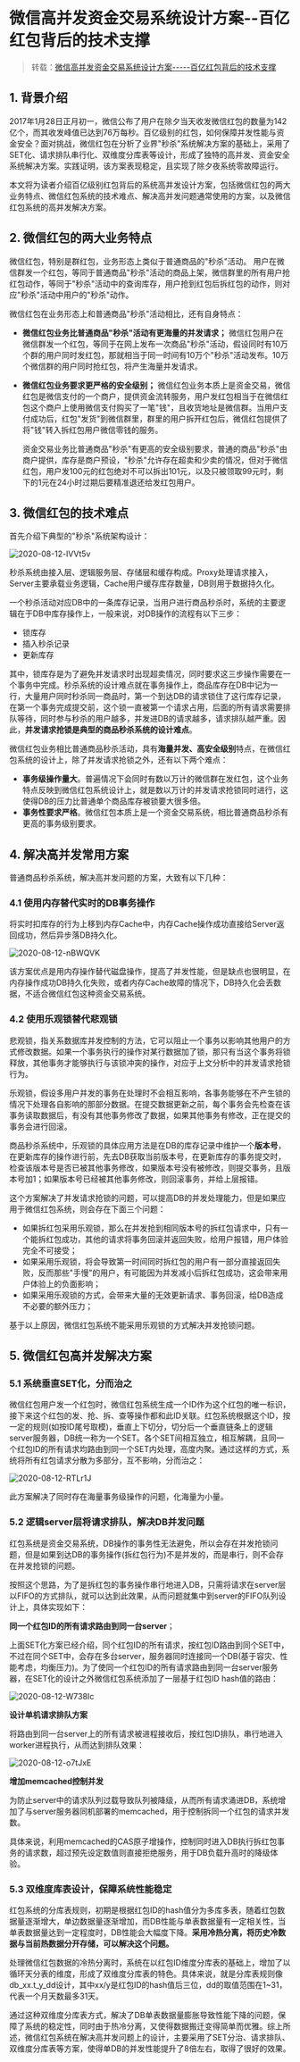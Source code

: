 # 微信高并发资金交易系统设计方案--百亿红包背后的技术支撑

> 转载：[微信高并发资金交易系统设计方案-----百亿红包背后的技术支撑](https://melonshell.github.io/2020/01/23/tech2_wx_red_packet/)

## 1. 背景介绍

2017年1月28日正月初一，微信公布了用户在除夕当天收发微信红包的数量为142亿个，而其收发峰值已达到76万每秒。百亿级别的红包，如何保障并发性能与资金安全？面对挑战，微信红包在分析了业界"秒杀"系统解决方案的基础上，采用了SET化、请求排队串行化、双维度分库表等设计，形成了独特的高并发、资金安全系统解决方案。实践证明，该方案表现稳定，且实现了除夕夜系统零故障运行。

本文将为读者介绍百亿级别红包背后的系统高并发设计方案，包括微信红包的两大业务特点、微信红包系统的技术难点、解决高并发问题通常使用的方案，以及微信红包系统的高并发解决方案。

## 2. 微信红包的两大业务特点

微信红包，特别是群红包，业务形态上类似于普通商品的"秒杀"活动。 用户在微信群发一个红包，等同于普通商品"秒杀"活动的商品上架，微信群里的所有用户抢红包动作，等同于"秒杀"活动中的查询库存，用户抢到红包后拆红包的动作，则对应"秒杀"活动中用户的"秒杀"动作。

微信红包在业务形态上和普通商品"秒杀"活动相比，还有自身特点：

* **微信红包业务比普通商品"秒杀"活动有更海量的并发请求；** 微信红包用户在微信群发一个红包，等同于在网上发布一次商品"秒杀"活动，假设同时有10万个群的用户同时发红包，那就相当于同一时间有10万个"秒杀"活动发布。10万个微信群的用户同时抢红包，将产生海量并发请求。
* **微信红包业务要求更严格的安全级别；** 微信红包业务本质上是资金交易，微信红包是微信支付的一个商户，提供资金流转服务，用户发红包相当于在微信红包这个商户上使用微信支付购买了一笔"钱"，且收货地址是微信群。当用户支付成功后，红包"发货"到微信群里，群里的用户拆开红包后，微信红包提供了将"钱"转入拆红包用户微信零钱的服务。

  资金交易业务比普通商品"秒杀"有更高的安全级别要求，普通的商品"秒杀"由商户提供，库存是商户预设，"秒杀"允许存在超卖和少卖的情况，但对于微信红包，用户发100元的红包绝对不可以拆出101元，以及只被领取99元时，剩下的1元在24小时过期后要精准退还给发红包用户。

## 3. 微信红包的技术难点

首先介绍下典型的"秒杀"系统架构设计：

![2020-08-12-lVVt5v](https://image.ldbmcs.com/2020-08-12-lVVt5v.jpg)

秒杀系统由接入层、逻辑服务层、存储层和缓存构成。Proxy处理请求接入，Server主要承载业务逻辑，Cache用户缓存库存数量，DB则用于数据持久化。

一个秒杀活动对应DB中的一条库存记录，当用户进行商品秒杀时，系统的主要逻辑在于DB中库存操作上，一般来说，对DB操作的流程有以下三步：

* 锁库存
* 插入秒杀记录
* 更新库存

其中，锁库存是为了避免并发请求时出现超卖情况，同时要求这三步操作需要在一个事务中完成。秒杀系统的设计难点就在事务操作上，商品库存在DB中记为一行，大量用户同时秒杀同一商品时，第一个到达DB的请求锁住了这行库存记录，在第一个事务完成提交前，这个锁一直被第一个请求占用，后面的所有请求需要排队等待，同时参与秒杀的用户越多，并发进DB的请求越多，请求排队越严重。因此，**并发请求抢锁是典型的商品秒杀系统的设计难点**。

微信红包业务相比普通商品秒杀活动，具有**海量并发、高安全级别**特点，在微信红包系统的设计上，除了并发请求抢锁之外，还有以下两个难点：

* **事务级操作量大**。普遍情况下会同时有数以万计的微信群在发红包，这个业务特点反映到微信红包系统设计上，就是数以万计的并发请求抢锁同时进行，这使得DB的压力比普通单个商品库存被锁要大很多倍。
* **事务性要求严格**。微信红包本质上是一个资金交易系统，相比普通商品秒杀有更高的事务级别要求。

## 4. 解决高并发常用方案

普通商品秒杀系统，解决高并发问题的方案，大致有以下几种：

### 4.1 使用内存替代实时的DB事务操作

将实时扣库存的行为上移到内存Cache中，内存Cache操作成功直接给Server返回成功，然后异步落DB持久化。

![2020-08-12-nBWQVK](https://image.ldbmcs.com/2020-08-12-nBWQVK.jpg)

该方案优点是用内存操作替代磁盘操作，提高了并发性能，但是缺点也很明显，在内存操作成功DB持久化失败，或者内存Cache故障的情况下，DB持久化会丢数据，不适合微信红包这种资金交易系统。

### 4.2 使用乐观锁替代悲观锁

悲观锁，指关系数据库并发控制的方法，它可以阻止一个事务以影响其他用户的方式修改数据。如果一个事务执行的操作对某行数据加了锁，那只有当这个事务将锁释放，其他事务才能够执行与该锁冲突的操作，对应于上文分析中的并发请求抢锁行为。

乐观锁，假设多用户并发的事务在处理时不会相互影响，各事务能够在不产生锁的情况下处理各自影响的那部分数据。在提交数据更新之前，每个事务会先检查在该事务读取数据后，有没有其他事务修改了数据，如果其他事务有修改，正在提交的事务会进行回滚。

商品秒杀系统中，乐观锁的具体应用方法是在DB的库存记录中维护一个**版本号**，在更新库存的操作进行前，先去DB获取当前版本号，在更新库存的事务提交时，检查该版本号是否已被其他事务修改，如果版本号没有被修改，则提交事务，且版本号加1；如果版本号已经被其他事务修改，则回滚事务，并给上层报错。

这个方案解决了并发请求抢锁的问题，可以提高DB的并发处理能力，但是如果应用于微信红包系统，则会存在下面三个问题：

* 如果拆红包采用乐观锁，那么在并发抢到相同版本号的拆红包请求中，只有一个能拆红包成功，其他的请求将事务回滚并返回失败，给用户报错，用户体验完全不可接受；
* 如果采用乐观锁，将会导致第一时间同时拆红包的用户有一部分直接返回失败，反而那些"手慢"的用户，有可能因为并发减小后拆红包成功，这会带来用户体验上的负面影响；
* 如果采用乐观锁的方式，会带来大量的无效更新请求、事务回滚，给DB造成不必要的额外压力；

基于以上原因，微信红包系统不能采用乐观锁的方式解决并发抢锁问题。

## 5. 微信红包高并发解决方案

### 5.1 系统垂直SET化，分而治之

微信红包用户发一个红包时，微信红包系统生成一个ID作为这个红包的唯一标识，接下来这个红包的发、抢、拆、查等操作都和此ID关联。红包系统根据这个ID，按一定的规则\(如按ID尾号取模\)，垂直上下切分，切分后一个垂直链条上的逻辑server服务器，DB统一称为一个SET。各个SET间相互独立，相互解耦，且同一个红包ID的所有请求均路由到同一个SET内处理，高度内聚。通过这样的方式，系统将所有红包请求分散为多部分，互不影响，分而治之：

![2020-08-12-RTLr1J](https://image.ldbmcs.com/2020-08-12-RTLr1J.jpg)

此方案解决了同时存在海量事务级操作的问题，化海量为小量。

### 5.2 逻辑server层将请求排队，解决DB并发问题

红包系统是资金交易系统，DB操作的事务性无法避免，所以会存在并发抢锁问题，但是如果到达DB的事务操作\(拆红包行为\)不是并发的，而是串行，则不会存在并发抢锁的问题。

按照这个思路，为了是拆红包的事务操作串行地进入DB，只需将请求在server层以FIFO的方式排队，就可以达到此效果，从而问题就集中到server的FIFO队列设计上，具体实现如下：

**同一个红包ID的所有请求路由到同一台server**；

上面SET化方案已经介绍，同个红包ID的所有请求，按红包ID路由到同个SET中，不过在同个SET中，会存在多台server，服务器同时连接同一个DB\(基于容灾、性能考虑，均衡压力\)。为了使同一个红包ID的所有请求路由到同一台server服务器，在SET化的设计之外微信红包系统添加了一层基于红包ID hash值的路由：

![2020-08-12-W738Ic](https://image.ldbmcs.com/2020-08-12-W738Ic.jpg)

**设计单机请求排队方案**

将路由到同一台server上的所有请求被进程接收后，按红包ID排队，串行地进入worker进程执行，从而达到排队效果：

![2020-08-12-o7tJxE](https://image.ldbmcs.com/2020-08-12-o7tJxE.jpg)

**增加memcached控制并发**

为防止server中的请求队列过载导致队列被降级，从而所有请求涌进DB，系统增加了与server服务器同机部署的memcached，用于控制拆同一个红包的请求并发数。

具体来说，利用memcached的CAS原子增操作，控制同时进入DB执行拆红包事务的请求数，超过预先设定数值则直接拒绝服务，用于DB负载升高时的降级体验。

### 5.3 双维度库表设计，保障系统性能稳定

红包系统的分库表规则，初期是根据红包ID的hash值分为多库多表，随着红包数据量逐渐增大，单边数据量逐渐增加，而DB性能与单表数据量有一定相关性，当单表数据量达到一定程度时，DB性能会大幅度下降。**采用冷热分离，将历史冷数据与当前热数据分开存储，可以解决这个问题。**

处理微信红包数据的冷热分离时，系统在以红包ID维度分库表的基础上，增加了以循环天分表的维度，形成了双维度分库表的特色。具体来说，就是分库表规则像db\_xx.t\_y\_dd设计，其中xx/y是红包ID的hash值后三位，dd的取值范围在1~31，代表一个月天数最多31天。

通过这种双维度分库表方式，解决了DB单表数据量膨胀导致性能下降的问题，保障了系统的稳定性，同时由于热冷分离，又使得数据搬迁变得简单而优雅。综上所述，微信红包系统在解决高并发问题上的设计，主要采用了SET分治、请求排队、双维度分库表等方案，使得单DB的并发性能提升了8倍左右，取得了很好的效果。

